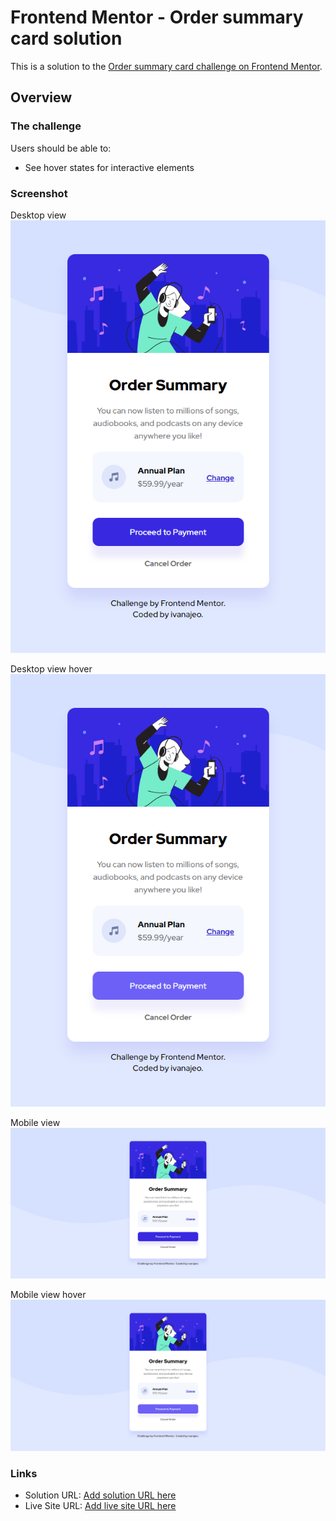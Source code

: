 # Frontend Mentor - Order summary card solution

This is a solution to the [Order summary card challenge on Frontend Mentor](https://www.frontendmentor.io/challenges/order-summary-component-QlPmajDUj). 

## Overview

### The challenge

Users should be able to:

- See hover states for interactive elements

### Screenshot

Desktop view <br />
![](./screenshots/desktop-view.jpg)

Desktop view hover <br />
![](./screenshots/desktop-view-hover.jpg)

Mobile view <br />
![](./screenshots/mobile-view.jpg)

Mobile view hover <br />
![](./screenshots/mobile-view-hover.jpg)

### Links

- Solution URL: [Add solution URL here](https://your-solution-url.com)
- Live Site URL: [Add live site URL here](https://your-live-site-url.com)